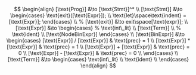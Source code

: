 $$
\begin{align}
[\text{Prog}] &\to [\text{Stmt}]^* \\
[\text{Stmt}] &\to 
\begin{cases}
\text{exit}([\text{Expr}]); \\
\text{let}\space\text{indent} = [\text{Expr}];
\end{cases}
\\
% [\text{exit}] &\to exit\space[\text{expr}]; \\
[\text{Expr}] &\to 
\begin{cases}
% \text{int\_lit} \\
[\text{Term}] \\
% \text{ident} \\
[\text{NodeBinExpr}]
\end{cases} \\
[\text{BinExpr}] &\to
\begin{cases}
[\text{Expr}] / [\text{Expr}] & \text{prec} = 1 \\
[\text{Expr}] * [\text{Expr}] & \text{prec} = 1 \\
[\text{Expr}] + [\text{Expr}] & \text{prec} = 0 \\
[\text{Expr}] - [\text{Expr}] & \text{prec} = 0 \\
\end{cases} \\
[\text{Term}] &\to
\begin{cases}
\text{int\_lit} \\
\text{ident} \\
\end{cases}
\end{align}
$$
